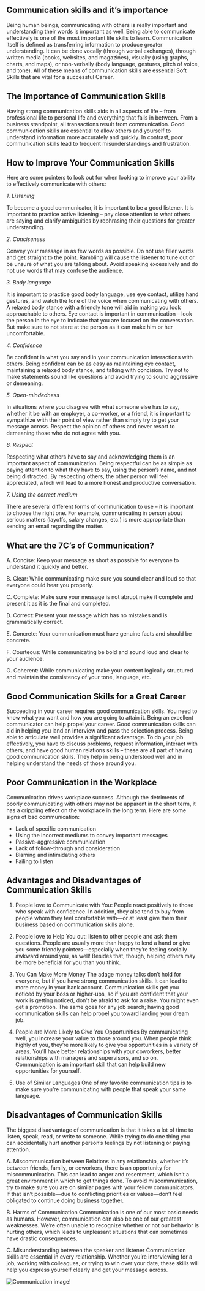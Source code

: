 
## Communication skills and it’s importance

Being human beings, communicating with others is really important and understanding their words is important as well. Being able to communicate effectively is one of the most important life skills to learn. Communication itself is defined as transferring information to produce greater understanding.
It can be done vocally (through verbal exchanges), through written media (books, websites, and magazines), visually (using graphs, charts, and maps), or non-verbally (body language, gestures, pitch of voice, and tone). All of these means of communication skills are essential Soft Skills that are vital for a successful Career.

## The Importance of Communication Skills
Having strong communication skills aids in all aspects of life – from professional life to personal life and everything that falls in between. From a business standpoint, all transactions result from communication. Good communication skills are essential to allow others and yourself to understand information more accurately and quickly.
In contrast, poor communication skills lead to frequent misunderstandings and frustration.

## How to Improve Your Communication Skills
Here are some pointers to look out for when looking to improve your ability to effectively communicate with others:

*1. Listening*

To become a good communicator, it is important to be a good listener. It is important to practice active listening – pay close attention to what others are saying and clarify ambiguities by rephrasing their questions for greater understanding.

*2. Conciseness*

Convey your message in as few words as possible. Do not use filler words and get straight to the point. Rambling will cause the listener to tune out or be unsure of what you are talking about. Avoid speaking excessively and do not use words that may confuse the audience.

*3. Body language*

It is important to practice good body language, use eye contact, utilize hand gestures, and watch the tone of the voice when communicating with others. A relaxed body stance with a friendly tone will aid in making you look approachable to others.
Eye contact is important in communication – look the person in the eye to indicate that you are focused on the conversation. But make sure to not stare at the person as it can make him or her uncomfortable.

*4. Confidence*

Be confident in what you say and in your communication interactions with others. Being confident can be as easy as maintaining eye contact, maintaining a relaxed body stance, and talking with concision. Try not to make statements sound like questions and avoid trying to sound aggressive or demeaning.

*5. Open-mindedness*

In situations where you disagree with what someone else has to say, whether it be with an employer, a co-worker, or a friend, it is important to sympathize with their point of view rather than simply try to get your message across. Respect the opinion of others and never resort to demeaning those who do not agree with you.

*6. Respect*

Respecting what others have to say and acknowledging them is an important aspect of communication. Being respectful can be as simple as paying attention to what they have to say, using the person’s name, and not being distracted. By respecting others, the other person will feel appreciated, which will lead to a more honest and productive conversation.

*7. Using the correct medium*

There are several different forms of communication to use – it is important to choose the right one. For example, communicating in person about serious matters (layoffs, salary changes, etc.) is more appropriate than sending an email regarding the matter.

## What are the 7C’s of Communication?

A.	Concise: Keep your message as short as possible for everyone to understand it quickly and better.

B.	Clear: While communicating make sure you sound clear and loud so that everyone could hear you properly.

C.	Complete: Make sure your message is not abrupt make it complete and present it as it is the final and completed.

D.	Correct: Present your message which has no mistakes and is grammatically correct.

E.	Concrete: Your communication must have genuine facts and should be concrete.

F.	Courteous: While communicating be bold and sound loud and clear to your audience.

G.	Coherent: While communicating make your content logically structured and maintain the consistency of your tone, language, etc.

## Good Communication Skills for a Great Career

Succeeding in your career requires good communication skills. You need to know what you want and how you are going to attain it. Being an excellent communicator can help propel your career.
Good communication skills can aid in helping you land an interview and pass the selection process. Being able to articulate well provides a significant advantage. To do your job effectively, you have to discuss problems, request information, interact with others, and have good human relations skills – these are all part of having good communication skills. They help in being understood well and in helping understand the needs of those around you.

## Poor Communication in the Workplace

Communication drives workplace success. Although the detriments of poorly communicating with others may not be apparent in the short term, it has a crippling effect on the workplace in the long term. Here are some signs of bad communication:

-	Lack of specific communication
-	Using the incorrect mediums to convey important messages
-	Passive-aggressive communication
-	Lack of follow-through and consideration
-	Blaming and intimidating others
-	Failing to listen

## Advantages and  Disadvantages of Communication Skills

1) People love to Communicate with You: People react positively to those who speak with confidence. In addition, they also tend to buy from people whom they feel comfortable with—or at least give them their business based on communication skills alone.

2) People love to Help You out:  listen to other people and ask them questions.  People are usually more than happy to lend a hand or give you some friendly pointers—especially when they’re feeling socially awkward around you, as well! Besides that, though, helping others may be more beneficial for you than you think.

3) You Can Make More Money
The adage money talks don’t hold for everyone, but if you have strong communication skills. It can lead to more money in your bank account. Communication skills get you noticed by your boss or higher-ups, so if you are confident that your work is getting noticed, don’t be afraid to ask for a raise. You might even get a promotion. The same goes for any job search; having good communication skills can help propel you toward landing your dream job. 

4) People are More Likely to Give You Opportunities
By communicating well, you increase your value to those around you. When people think highly of you, they’re more likely to give you opportunities in a variety of areas. You’ll have better relationships with your coworkers, better relationships with managers and supervisors, and so on. Communication is an important skill that can help build new opportunities for yourself.

5) Use of Similar Languages
One of my favorite communication tips is to make sure you’re communicating with people that speak your same language.

## Disadvantages of Communication Skills

The biggest disadvantage of communication is that it takes a lot of time to listen, speak, read, or write to someone. While trying to do one thing you can accidentally hurt another person’s feelings by not listening or paying attention.

A.	Miscommunication between Relations
In any relationship, whether it’s between friends, family, or coworkers, there is an opportunity for miscommunication. This can lead to anger and resentment, which isn’t a great environment in which to get things done. To avoid miscommunication, try to make sure you are on similar pages with your fellow communicators. If that isn’t possible—due to conflicting priorities or values—don’t feel obligated to continue doing business together.

B.	Harms of Communication
Communication is one of our most basic needs as humans. However, communication can also be one of our greatest weaknesses. We’re often unable to recognize whether or not our behavior is hurting others, which leads to unpleasant situations that can sometimes have drastic consequences.

C.	Misunderstanding between the speaker and listener
Communication skills are essential in every relationship. Whether you’re interviewing for a job, working with colleagues, or trying to win over your date, these skills will help you express yourself clearly and get your message across.

![Communication image!](C:\Users\91933\Desktop\Communication-Blog.jpg )